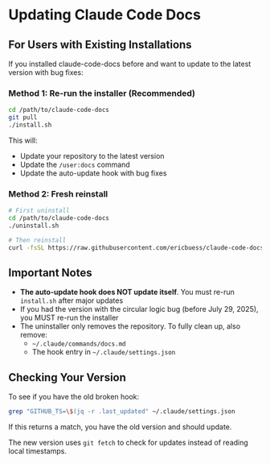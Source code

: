# Updating Claude Code Docs

## For Users with Existing Installations

If you installed claude-code-docs before and want to update to the latest version with bug fixes:

### Method 1: Re-run the installer (Recommended)
```bash
cd /path/to/claude-code-docs
git pull
./install.sh
```

This will:
- Update your repository to the latest version
- Update the `/user:docs` command
- Update the auto-update hook with bug fixes

### Method 2: Fresh reinstall
```bash
# First uninstall
cd /path/to/claude-code-docs
./uninstall.sh

# Then reinstall
curl -fsSL https://raw.githubusercontent.com/ericbuess/claude-code-docs/main/install.sh | bash
```

## Important Notes

- **The auto-update hook does NOT update itself**. You must re-run `install.sh` after major updates
- If you had the version with the circular logic bug (before July 29, 2025), you MUST re-run the installer
- The uninstaller only removes the repository. To fully clean up, also remove:
  - `~/.claude/commands/docs.md`
  - The hook entry in `~/.claude/settings.json`

## Checking Your Version

To see if you have the old broken hook:
```bash
grep "GITHUB_TS=\$(jq -r .last_updated" ~/.claude/settings.json
```

If this returns a match, you have the old version and should update.

The new version uses `git fetch` to check for updates instead of reading local timestamps.